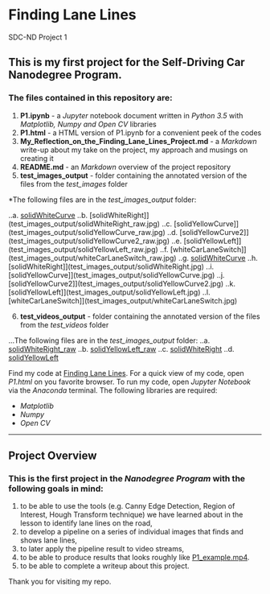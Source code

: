 # Finding Lane Lines
SDC-ND Project 1

## This is my first project for the **Self-Driving Car Nanodegree Program**.

### The files contained in this repository are:

1. **P1.ipynb** - a *Jupyter* notebook document written in *Python 3.5* with *Matplotlib, Numpy and Open CV* libraries
2. **P1.html** - a HTML version of P1.ipynb for a convenient peek of the codes
3. **My_Reflection_on_the_Finding_Lane_Lines_Project.md** - a *Markdown* write-up about my take on the project, my approach and musings on creating it
4. **README.md** - an *Markdown* overview of the project repository
5. **test_images_output** - folder containing the annotated version of the files from the *test_images* folder

*The following files are in the *test_images_output* folder:

..a. [solidWhiteCurve](test_images_output/solidWhiteCurve_raw.jpg)
..b. [solidWhiteRight]](test_images_output/solidWhiteRight_raw.jpg)
..c. [solidYellowCurve]](test_images_output/solidYellowCurve_raw.jpg)
..d. [solidYellowCurve2]](test_images_output/solidYellowCurve2_raw.jpg)
..e. [solidYellowLeft]](test_images_output/solidYellowLeft_raw.jpg)
..f. [whiteCarLaneSwitch]](test_images_output/whiteCarLaneSwitch_raw.jpg)
..g. [solidWhiteCurve](test_images_output/solidWhiteCurve.jpg)
..h. [solidWhiteRight]](test_images_output/solidWhiteRight.jpg)
..i. [solidYellowCurve]](test_images_output/solidYellowCurve.jpg)
..j. [solidYellowCurve2]](test_images_output/solidYellowCurve2.jpg)
..k. [solidYellowLeft]](test_images_output/solidYellowLeft.jpg)
..l. [whiteCarLaneSwitch]](test_images_output/whiteCarLaneSwitch.jpg)

6. **test_videos_output** - folder containing the annotated version of the files from the *test_videos* folder

...The following files are in the *test_images_output* folder:
..a. [solidWhiteRight_raw](test_videos_output/solidWhiteRight_raw.mp4)
..b. [solidYellowLeft_raw](test_videos_output/solidYellowLeft_raw.mp4)
..c. [solidWhiteRight](test_videos_output/solidWhiteRight.mp4)
..d. [solidYellowLeft](test_videos_output/solidYellowLeft.mp4)


Find my code at [Finding Lane Lines](https://github.com/jinglebot/Finding_Lane_Lines/).
For a quick view of my code, open *P1.html* on you favorite browser. 
To run my code, open *Jupyter Notebook* via the *Anaconda* terminal. The following libraries are required:

* _Matplotlib_
* _Numpy_
* _Open CV_
  
***

## Project Overview 

### This is the first project in the *Nanodegree Program* with the following goals in mind:

1. to be able to use the tools (e.g. Canny Edge Detection, Region of Interest, Hough Transform technique) we have learned about in the lesson to identify lane lines on the road,
2. to develop a pipeline on a series of individual images that finds and shows lane lines,
3. to later apply the pipeline result to video streams,
4. to be able to produce results that looks roughly like [P1_example.mp4](https://github.com/udacity/CarND-LaneLines-P1/blob/master/examples/P1_example.mp4).
5. to be able to complete a writeup about this project.

Thank you for visiting my repo.

